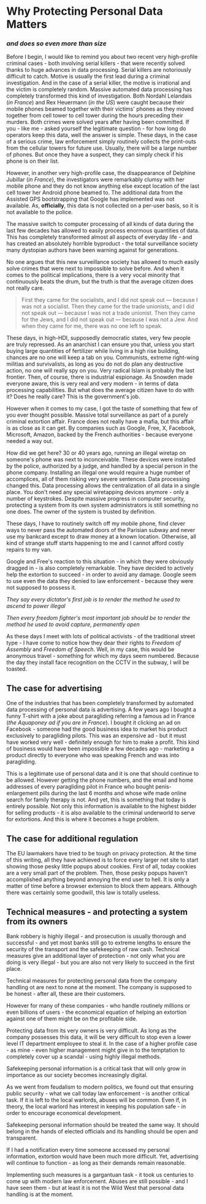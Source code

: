 # Why Protecting Personal Data Matters

### *and does so even more than size*

Before I begin, I would like to remind you about two recent very high-profile criminal cases - both involving serial killers - that were recently solved thanks to huge advances in data processing. Serial killers are notoriously difficult to catch. Motive is usually the first lead during a criminal investigation. And in the case of a serial killer, the motive is irrational and the victim is completely random. Massive automated data processing has completely transformed this kind of investigation. Both Nordahl Lelandais (*in France*) and Rex Heuermann (*in the US*) were caught because their mobile phones beamed together with their victims' phones as they moved together from cell tower to cell tower during the hours preceding their murders. Both crimes were solved years after having been committed. If you - like me - asked yourself the legitimate question - for how long do operators keep this data, well the answer is simple. These days, in the case of a serious crime, law enforcement simply routinely collects the print-outs from the cellular towers for future use. Usually, there will be a large number of phones. But once they have a suspect, they can simply check if his phone is on their list.

However, in another very high-profile case, the disappearance of Delphine Jubillar (*in France*), the investigators were remarkably clumsy with her mobile phone and they do not know anything else except location of the last cell tower her Android phone beamed to. The additional data from the Assisted GPS bootstrapping that Google has implemented was not available. As, **officially**, this data is not collected on a per-user basis, so it is not available to the police.

The massive switch to computer processing of all kinds of data during the last few decades has allowed to easily process enormous quantities of data. This has completely transformed almost all aspects of everyday life - and has created an absolutely horrible byproduct - the total surveillance society many dystopian authors have been warning against for generations.

No one argues that this new surveillance society has allowed to much easily solve crimes that were next to impossible to solve before. And when it comes to the political implications, there is a very vocal minority that continuously beats the drum, but the truth is that the average citizen does not really care.

> First they came for the socialists, and I did not speak out — because I was not a socialist.
Then they came for the trade unionists, and I did not speak out — because I was not a trade unionist.
Then they came for the Jews, and I did not speak out — because I was not a Jew.
And when they came for me, there was no one left to speak.

These days, in high-HDI, supposedly democratic states, very few people are truly repressed. As an anarchist I can ensure you that, unless you start buying large quantities of fertilizer while living in a high rise building, chances are no one will keep a tab on you. Communists, extreme right-wing militias and survivalists, as long as you do not do plan any destructive action, no one will really spy on you. Very radical Islam is probably the last frontier. Then, of course, there is industrial espionage. As Snowden made everyone aware, this is very real and very modern - in terms of data processing capabilities. But what does the average citizen have to do with it? Does he really care? This is the government's job.

However when it comes to my case, I got the taste of something that few of you ever thought possible. Massive total surveillance as part of a purely criminal extortion affair. France does not really have a mafia, but this affair is as close as it can get. By companies such as Google, Free, X, Facebook, Microsoft, Amazon, backed by the French authorities - because everyone needed a way out.

How did we get here? 30 or 40 years ago, running an illegal wiretap on someone's phone was next to inconceivable. These devices were installed by the police, authorized by a judge, and handled by a special person in the phone company. Installing an illegal one would require a huge number of accomplices, all of them risking very severe sentences. Data processing changed this. Data processing allows the centralization of all data in a single place. You don't need any special wiretapping devices anymore - only a number of keystrokes. Despite massive progress in computer security, protecting a system from its own system administrators is still something no one does. The owner of the system is trusted by definition.

These days, I have to routinely switch off my mobile phone, find clever ways to never pass the automated doors of the Parisian subway and never use my bankcard except to draw money at a known location. Otherwise, all kind of strange stuff starts happening to me and I cannot afford costly repairs to my van.

Google and Free's reaction to this situation - in which they were obviously dragged in - is also completely remarkable. They have decided to actively help the extortion to succeed - in order to avoid any damage. Google seem to use even the data they denied to law enforcement - because they were not supposed to possess it.

*They say every dictator's first job is to render the method he used to ascend to power illegal*

*Then every freedom fighter's most important job should be to render the method he used to avoid capture, permanently open*

As these days I meet with lots of political activists - of the traditional street type - I have come to notice how they dear their rights to *Freedom of Assembly* and *Freedom of Speech*. Well, in my case, this would be anonymous travel - something for which my days seem numbered. Because the day they install face recognition on the CCTV in the subway, I will be toasted.

## The case for advertising

One of the industries that has been completely transformed by automated data processing of personal data is advertising. A few years ago I bought a funny T-shirt with a joke about paragliding referring a famous ad in France (*the Aquaponey ad if you are in France*). I bought it clicking an ad on Facebook - someone had the good business idea to market his product exclusively to paragliding pilots. This was an expensive ad - but it must have worked very well - definitely enough for him to make a profit. This kind of business would have been impossible a few decades ago - marketing a product directly to everyone who was speaking French and was into paragliding.

This is a legitimate use of personal data and it is one that should continue to be allowed. However getting the phone numbers, and the email and home addresses of every paragliding pilot in France who bought penis-enlargement pills during the last 6 months and whose wife made online search for family therapy is not. And yet, this is something that today is entirely possible. Not only this information is available to the highest bidder for selling products - it is also available to the criminal underworld to serve for extortions. And this is where it becomes a huge problem.

## The case for additional regulation

The EU lawmakers have tried to be tough on privacy protection. At the time of this writing, all they have achieved is to force every larger net site to start showing those pesky little popups about cookies. First of all, today cookies are a very small part of the problem. Then, those pesky popups haven't accomplished anything beyond annoying the end user to hell. It is only a matter of time before a browser extension to block them appears. Although there was certainly some goodwill, this law is totally useless.

## Technical measures - and protecting a system from its owners

Bank robbery is highly illegal - and prosecution is usually thorough and successful - and yet most banks still go to extreme lengths to ensure the security of the transport and the safekeeping of raw cash. Technical measures give an additional layer of protection - not only what you are doing is very illegal - but you are also not very likely to succeed in the first place.

Technical measures for protecting personal data from the company handling ot are next to none at the moment. The company is supposed to be honest - after all, these are their customers.

However for many of these companies - who handle routinely millions or even billions of users - the economical equation of helping an extortion against one of them might be on the profitable side.

Protecting data from its very owners is very difficult. As long as the company possesses this data, it will be very difficult to stop even a lower level IT department employee to steal it. In the case of a higher profile case - as mine - even higher management might give in to the temptation to completely cover up a scandal - using highly illegal methods.

Safekeeping personal information is a critical task that will only grow in importance as our society becomes increasingly digital.

As we went from feudalism to modern politics, we found out that ensuring public security - what we call today law enforcement - is another critical task. If it is left to the local warlords, abuses will be common. Even if, in theory, the local warlord has interest in keeping his population safe - in order to encourage economical development.

Safekeeping personal information should be treated the same way. It should belong in the hands of elected officials and its handling should be open and transparent.

If I had a notification every time someone accessed my personal information, extortion would have been much more difficult. Yet, advertising will continue to function - as long as their demands remain reasonable.

Implementing such measures is a gargantuan task - it took us centuries to come up with modern law enforcement. Abuses are still possible - and I have seen them - but at least it is not the Wild West that personal data handling is at the moment.
